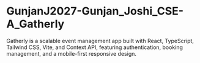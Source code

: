 # GunjanJ2027-Gunjan_Joshi_CSE-A_Gatherly
Gatherly is a scalable event management app built with React, TypeScript, Tailwind CSS, Vite, and Context API, featuring authentication, booking management, and a mobile-first responsive design.
